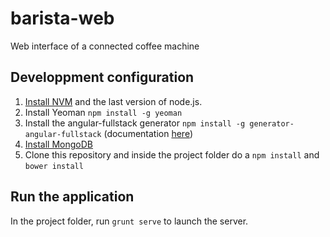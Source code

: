 barista-web
===========

Web interface of a connected coffee machine

Developpment configuration
--------------------------

1. [Install NVM](https://github.com/creationix/nvm) and the last version of node.js.
2. Install Yeoman `npm install -g yeoman`
3. Install the angular-fullstack generator `npm install -g generator-angular-fullstack` (documentation [here](https://github.com/DaftMonk/generator-angular-fullstack))
4. [Install MongoDB](http://docs.mongodb.org/manual/tutorial/install-mongodb-on-ubuntu/#install-mongodb)
5. Clone this repository and inside the project folder do a `npm install` and `bower install`

Run the application
-------------------

In the project folder, run `grunt serve` to launch the server. 
